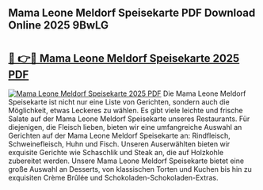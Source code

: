 ## Mama Leone Meldorf Speisekarte PDF Download Online 2025 9BwLG

# <h2><a href="http://gc5s5v6.nevu.top/?p=Mama+Leone+Meldorf+Speisekarte">🔗 👉🔴 Mama Leone Meldorf Speisekarte 2025 PDF</a></h2>

[![Mama Leone Meldorf Speisekarte 2025 PDF](https://i.imgur.com/dBaPXMq.png)](http://gc5s5v6.nevu.top/?p=Mama+Leone+Meldorf+Speisekarte)
Die Mama Leone Meldorf Speisekarte ist nicht nur eine Liste von Gerichten, sondern auch die Möglichkeit, etwas Leckeres zu wählen. Es gibt viele leichte und frische Salate auf der Mama Leone Meldorf Speisekarte unseres Restaurants. Für diejenigen, die Fleisch lieben, bieten wir eine umfangreiche Auswahl an Gerichten auf der Mama Leone Meldorf Speisekarte an: Rindfleisch, Schweinefleisch, Huhn und Fisch. Unseren Auserwählten bieten wir exquisite Gerichte wie Schaschlik und Steak an, die auf Holzkohle zubereitet werden. Unsere Mama Leone Meldorf Speisekarte bietet eine große Auswahl an Desserts, von klassischen Torten und Kuchen bis hin zu exquisiten Crème Brûlée und Schokoladen-Schokoladen-Extras.
